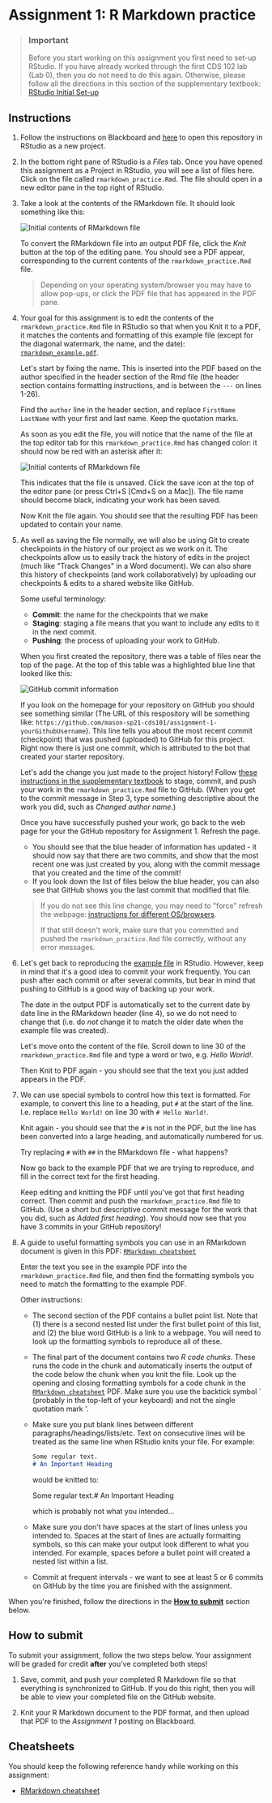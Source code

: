 # Assignment 1: R Markdown practice

> ### Important
>
> Before you start working on this assignment you first need to set-up RStudio. If you have already worked through the first CDS 102 lab (Lab 0), then you do not need to do this again. Otherwise, please follow all the directions in this section of the supplementary textbook: [RStudio Initial Set-up](https://book.cds101.com/initial-set-up.html)


## Instructions

1. Follow the instructions on Blackboard and [here](https://book.cds101.com/using-rstudio-server-to-clone-a-github-repo-as-a-new-project.html) to open this repository in RStudio as a new project.

2. In the bottom right pane of RStudio is a *Files* tab. Once you have opened this assignment as a Project in RStudio, you will see a list of files here. Click on the file called `rmarkdown_practice.Rmd`. The file should open in a new editor pane in the top right of RStudio.

3. Take a look at the contents of the RMarkdown file. It should look something like this:

    ![Initial contents of RMarkdown file](img/rmd-starter-file.png)
    
    To convert the RMarkdown file into an output PDF file, click the *Knit* button at the top of the editing pane. You should see a PDF appear, corresponding to the current contents of the `rmarkdown_practice.Rmd` file. 
  
    > Depending on your operating system/browser you may have to allow pop-ups, or click the PDF file that has appeared in the PDF pane.

4. Your goal for this assignment is to edit the contents of the `rmarkdown_practice.Rmd` file in RStudio so that when you Knit it to a PDF, it matches the contents and formatting of this example file (except for the diagonal watermark, the name, and the date): [`rmarkdown_example.pdf`][rmarkdown-recreate-pdf]. 

    Let's start by fixing the name. This is inserted into the PDF based on the author specified in the header section of the Rmd file (the header section contains formatting instructions, and is between the `---` on lines 1-26).
  
    Find the `author` line in the header section, and replace `FirstName LastName` with your first and last name. Keep the quotation marks.
  
    As soon as you edit the file, you will notice that the name of the file at the top editor tab for this `rmarkdown_practice.Rmd` has changed color: it should now be red with an asterisk after it:
  
    ![Initial contents of RMarkdown file](img/rmd-unsaved.png)
  
    This indicates that the file is unsaved. Click the save icon at the top of the editor pane (or press Ctrl+S [Cmd+S on a Mac]). The file name should become black, indicating your work has been saved.
  
    Now Knit the file again. You should see that the resulting PDF has been updated to contain your name.

5. As well as saving the file normally, we will also be using Git to create checkpoints in the history of our project as we work on it. The checkpoints allow us to easily track the history of edits in the project (much like "Track Changes" in a Word document). We can also share this history of checkpoints (and work collaboratively) by uploading our checkpoints & edits to a shared website like GitHub.

    Some useful terminology:
    
    * **Commit**: the name for the checkpoints that we make
    * **Staging**: staging a file means that you want to include any edits to it in the next commit.
    * **Pushing**: the process of uploading your work to GitHub.
    
    When you first created the repository, there was a table of files near the top of the page. At the top of this table was a highlighted blue line that looked like this:
  
    ![GitHub commit information](img/github-commit-info.png)
  
    If you look on the homepage for your repository on GitHub you should see something similar (The URL of this respository will be something like: `https://github.com/mason-sp21-cds101/assignment-1-yourGithubUsername`). This line tells you about the most recent commit (checkpoint) that was pushed (uploaded) to GitHub for this project. Right now there is just one commit, which is attributed to the bot that created your starter repository.
    
    Let's add the change you just made to the project history! Follow [these instructions in the supplementary textbook](https://book.cds101.com/how-to-stage-commit-and-push-to-github-using-rstudio-server.html) to stage, commit, and push your work in the `rmarkdown_practice.Rmd` file to GitHub. (When you get to the commit message in Step 3, type something descriptive about the work you did, such as *Changed author name*.)
  
    Once you have successfully pushed your work, go back to the web page for your the GitHub repository for Assignment 1. Refresh the page. 
    
    * You should see that the blue header of information has updated - it should now say that there are two commits, and show that the most recent one was just created by you, along with the commit message that you created and the time of the commit!
    * If you look down the list of files below the blue header, you can also see that GitHub shows you the last commit that modified that file.
    
    > If you do not see this line change, you may need to "force" refresh the webpage: [instructions for different OS/browsers](https://www.wikihow.com/Force-Refresh-in-Your-Internet-Browser).
    >
    > If that still doesn't work, make sure that you committed and pushed the `rmarkdown_practice.Rmd` file correctly, without any error messages.

6. Let's get back to reproducing the [example file][rmarkdown-recreate-pdf] in RStudio. However, keep in mind that it's a good idea to commit your work frequently. You can push after each commit or after several commits, but bear in mind that pushing to GitHub is a good way of backing up your work.

    The date in the output PDF is automatically set to the current date by date line in the RMarkdown header (line 4), so we do not need to change that (i.e. do *not* change it to match the older date when the example file was created). 
    
    Let's move onto the content of the file. Scroll down to line 30 of the `rmarkdown_practice.Rmd` file and type a word or two, e.g. *Hello World!*.
    
    Then Knit to PDF again - you should see that the text you just added appears in the PDF.
  
7. We can use special symbols to control how this text is formatted. For example, to convert this line to a heading, put `#` at the start of the line. I.e. replace `Hello World!` on line 30 with `# Hello World!`.

    Knit again - you should see that the `#` is not in the PDF, but the line has been converted into a large heading, and automatically numbered for us.
    
    Try replacing `#` with `##` in the RMarkdown file - what happens?
    
    Now go back to the example PDF that we are trying to reproduce, and fill in the correct text for the first heading. 
    
    Keep editing and knitting the PDF until you've got that first heading correct. Then commit and push the `rmarkdown_practice.Rmd` file to GitHub. (Use a short but descriptive commit message for the work that you did, such as *Added first heading*). You should now see that you have 3 commits in your GitHub repository!

8. A guide to useful formatting symbols you can use in an RMarkdown document is given in this PDF: [`RMarkdown cheatsheet`][rmarkdown-reference]

    Enter the text you see in the example PDF into the `rmarkdown_practice.Rmd` file, and then find the formatting symbols you need to match the formatting to the example PDF.
  
    Other instructions:
    
    * The second section of the PDF contains a bullet point list. Note that (1) there is a second nested list under the first bullet point of this list, and (2) the blue word GitHub is a link to a webpage. You will need to look up the formatting symbols to reproduce all of these.
    
    * The final part of the document contains two *R code chunks*. These runs the code in the chunk and automatically inserts the output of the code below the chunk when you knit the file. Look up the opening and closing formatting symbols for a code chunk in the [`RMarkdown cheatsheet`][rmarkdown-reference] PDF. Make sure you use the backtick symbol ` (probably in the top-left of your keyboard) and not the single quotation mark '.
    
    * Make sure you put blank lines between different paragraphs/headings/lists/etc. Text on consecutive lines will be treated as the same line when RStudio knits your file. For example:
      
      ```md
      Some regular text.
      # An Important Heading
      ```
      
      would be knitted to:
      
      Some regular text.# An Important Heading
      
      which is probably not what you intended...
    
    * Make sure you don't have spaces at the start of lines unless you intended to. Spaces at the start of lines are actually formatting symbols, so this can make your output look different to what you intended. For example, spaces before a bullet point will created a nested list within a list.
    
    * Commit at frequent intervals - we want to see at least 5 or 6 commits on GitHub by the time you are finished with the assignment.

When you're finished, follow the directions in the **[How to submit](#how-to-submit)** section below.


## How to submit

To submit your assignment, follow the two steps below.
Your assignment will be graded for credit **after** you've completed both steps!

1.  Save, commit, and push your completed R Markdown file so that everything is synchronized to GitHub.
    If you do this right, then you will be able to view your completed file on the GitHub website.

2.  Knit your R Markdown document to the PDF format, and then upload that PDF to the *Assignment 1* posting on Blackboard.

## Cheatsheets

You should keep the following reference handy while working on this assignment:

*   [RMarkdown cheatsheet][rmarkdown-reference]

[rmarkdown-reference]:     https://gmuedu-my.sharepoint.com/:b:/g/personal/dwhite34_gmu_edu/EVIYGxih4MZJraTEDgBWuxsBd1_unhWer0pf2CSaMX0i2A?e=0VaaUS
[rmarkdown-recreate-pdf]:  https://gmuedu-my.sharepoint.com/:b:/g/personal/dwhite34_gmu_edu/ESKWurLFXaFKnqnAo-krkXEBPP6h7gz9Fe-JIVPJCjzEhg

